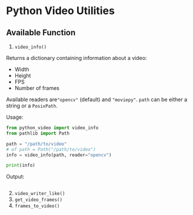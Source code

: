 # Python Video Utilities

## Available Function
1. `video_info()`

Returns a dictionary containing information about a video:
- Width
- Height
- FPS
- Number of frames

Available readers are`"opencv"` (default) and `"moviepy"`. `path` can be either a string or a `PosixPath`.

Usage:
```python
from python_video import video_info
from pathlib import Path

path = "/path/to/video"
# of path = Path("/path/to/video")
info = video_info(path, reader="opencv")

print(info)
```

Output:
```python

```

2. `video_writer_like()`
3. `get_video_frames()`
4. `frames_to_video()`
